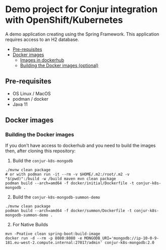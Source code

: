 # Demo project for Conjur integration with OpenShift/Kubernetes
A demo application creating using the Spring Framework. 
This application requires access to an H2 database.

- [Pre-requisites](#pre-requisites)
- [Docker images](#docker-images)
  * [Images in dockerhub](#images-in-dockerhub)
  * [Building the Docker images (optional)](#building-the-docker-images--optional-)

## Pre-requisites
- OS Linux / MacOS
- podman / docker
- Java 11

## Docker images

### Building the Docker images 
If you don't have access to dockerhub and you need to build the images then, after cloning this repository:

1. Build the `conjur-k8s-mongodb`

```shell
./mvnw clean package
# or with podman run -it --rm -v $HOME/.m2:/root/.m2 -v "$(pwd)":/build -w /build maven mvn clean package
podman build --arch=amd64 -f docker/initial/Dockerfile -t conjur-k8s-mongodb .
```

2. Build the `conjur-k8s-mongodb-summon-demo`

```shell
./mvnw clean package
podman build --arch=amd64 -f docker/summon/Dockerfile -t conjur-k8s-mongodb-summon-demo .
```

2. For Native Builds

```shell
mvn -Pnative clean spring-boot:build-image
docker run -d --rm -p 8080:8080 -e MONGODB_URI='mongodb://ip-10-0-9-181.eu-west-2.compute.internal:27017/admin' conjur-k8s-mongodb:2.0
```

